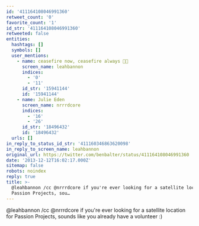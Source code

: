 ```yaml
---
id: '411164108046991360'
retweet_count: '0'
favorite_count: '1'
id_str: '411164108046991360'
retweeted: false
entities:
  hashtags: []
  symbols: []
  user_mentions:
    - name: ceasefire now, ceasefire always 🍞🌹
      screen_name: leahbannon
      indices:
        - '0'
        - '11'
      id_str: '15941144'
      id: '15941144'
    - name: Julie Eden
      screen_name: nrrrdcore
      indices:
        - '16'
        - '26'
      id_str: '18496432'
      id: '18496432'
  urls: []
in_reply_to_status_id_str: '411160346863620098'
in_reply_to_screen_name: leahbannon
original_url: https://twitter.com/benbalter/status/411164108046991360
date: '2013-12-12T16:02:17.000Z'
sitemap: false
robots: noindex
reply: true
title: >-
  @leahbannon /cc @nrrrdcore if you're ever looking for a satellite location for
  Passion Projects, sou…
---
```


@leahbannon /cc @nrrrdcore if you're ever looking for a satellite location for Passion Projects, sounds like you already have a volunteer :)